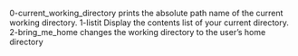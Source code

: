 0-current_working_directory  prints the absolute path name of the current working directory.
1-listit Display the contents list of your current directory.
2-bring_me_home changes the working directory to the user’s home directory
